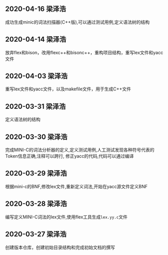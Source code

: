 ## 2020-04-16 梁泽浩
成功生成minic的词法扫描器(C++版),可以通过测试用例,定义语法树的结构
## 2020-04-14 梁泽浩
放弃flex和bison，改用flexc++和bisonc++，重构项目结构，重写lex文件和yacc文件
## 2020-04-03 梁泽浩
重写lex文件和yacc文件，以及makefile文件，用于生成C++文件
## 2020-03-31 梁泽浩
定义语法树的结构
## 2020-03-30 梁泽浩
完成MINI-C的词法分析器的定义,定义测试用例,人工测试发现各种符号代表的Token信息正确,注释可以跨行, 修正yacc的代码,代码可以通过编译
## 2020-03-29 梁泽浩
根据mini-c的BNF,修改lex文件,重新定义词法,开始在yacc源文件定义BNF
## 2020-03-28 梁泽浩
编写定义MINI-C词法的lex文件,使用flex工具生成`lex.yy.c`文件
## 2020-03-27 梁泽浩
创建版本仓库，创建初始目录结构和完成初始文档的撰写